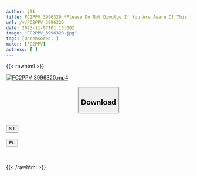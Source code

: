 ```yaml
---
author: j91
title: FC2PPV 3996320 *Please Do Not Divulge If You Are Aware Of This *[Individual] That Eight-Headed Former Model Wife Desperately Ignores Her Reluctance, And Her Body Never Cools Down…
url: /v/FC2PPV_3996320
date: 2023-11-07T01:15:00Z
image: "FC2PPV_3996320.jpg"
tags: [Uncensored, ]
maker: [FC2PPV]
actress: [ ]
---
```



{{< rawhtml >}}

<div class="video" data-videoid="3JPVjwXMJWUAmV">
    <a href="javascript:;">
        <img src="https://my.j91.asia/v/FC2PPV_3996320/FC2PPV_3996320.jpg" width="WIDTH" height="HEIGHT" alt="FC2PPV_3996320.mp4" loading="lazy">
    </a>
</div>

<script type="text/javascript" src="https://j91.asia/asset/on-demand-st.js"></script>

<br>
  <link rel="stylesheet" href="https://j91.asia/asset/bs5.css">
  
  <center>
  <button class="btn btn-primary" type="button" data-bs-toggle="collapse" data-bs-target=".multi-collapse" aria-expanded="false" aria-controls="multiCollapseExample1 multiCollapseExample2"><h2>Download</h2></button></center>
</p>
<div class="row">
  <div class="col">
    <div class="collapse multi-collapse" id="multiCollapseExample1">
      <div class="card card-body">
	      	      <br>
<div class="buttons">  
<a href="https://streamtape.to/v/3JPVjwXMJWUAmV" target="_blank"><button class="btn-hover color-3"><i class="fa fa-download"></i> ST</button></a></div>
    </div>
  </div>
</div>
  <div class="col">
    <div class="collapse multi-collapse" id="multiCollapseExample2">
      <div class="card card-body">
	      <br>
<div class="buttons">
    <a href="https://filelions.online/f/h2xjgi2u3paf" target="_blank"><button class="btn-hover color-9"><i class="fa fa-download"></i> FL</button></a></div>
<br><br>
      </div>
    </div>
  </div>
</div>

{{< /rawhtml >}}
